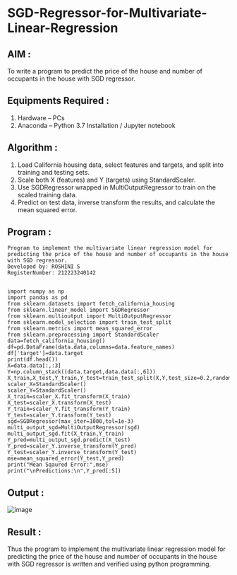 # SGD-Regressor-for-Multivariate-Linear-Regression

## AIM :
To write a program to predict the price of the house and number of occupants in the house with SGD regressor.

## Equipments Required :
1. Hardware – PCs
2. Anaconda – Python 3.7 Installation / Jupyter notebook

## Algorithm :
1. Load California housing data, select features and targets, and split into training and testing sets.
2. Scale both X (features) and Y (targets) using StandardScaler.
3. Use SGDRegressor wrapped in MultiOutputRegressor to train on the scaled training data.
4. Predict on test data, inverse transform the results, and calculate the mean squared error.

## Program :
```
Program to implement the multivariate linear regression model for predicting the price of the house and number of occupants in the house with SGD regressor.
Developed by: ROSHINI S
RegisterNumber: 212223240142


import numpy as np
import pandas as pd
from sklearn.datasets import fetch_california_housing
from sklearn.linear_model import SGDRegressor
from sklearn.multioutput import MultiOutputRegressor
from sklearn.model_selection import train_test_split
from sklearn.metrics import mean_squared_error
from sklearn.preprocessing import StandardScaler
data=fetch_california_housing()
df=pd.DataFrame(data.data,columns=data.feature_names)
df['target']=data.target
print(df.head())
X=data.data[:,:3]
Y=np.column_stack((data.target,data.data[:,6]))
X_train,X_test,Y_train,Y_test=train_test_split(X,Y,test_size=0.2,random_state=42)
scaler_X=StandardScaler()
scaler_Y=StandardScaler()
X_train=scaler_X.fit_transform(X_train)
X_test=scaler_X.transform(X_test)
Y_train=scaler_Y.fit_transform(Y_train)
Y_test=scaler_Y.transform(Y_test)
sgd=SGDRegressor(max_iter=1000,tol=1e-3)
multi_output_sgd=MultiOutputRegressor(sgd)
multi_output_sgd.fit(X_train,Y_train)
Y_pred=multi_output_sgd.predict(X_test)
Y_pred=scaler_Y.inverse_transform(Y_pred)
Y_test=scaler_Y.inverse_transform(Y_test)
mse=mean_squared_error(Y_test,Y_pred)
print("Mean Sqaured Error:",mse)
print("\nPredictions:\n",Y_pred[:5])
```
## Output :
![image](https://github.com/user-attachments/assets/e7d33ed7-36e2-43a3-8d48-00003366d04f)

## Result :
Thus the program to implement the multivariate linear regression model for predicting the price of the house and number of occupants in the house with SGD regressor is written and verified using python programming.
